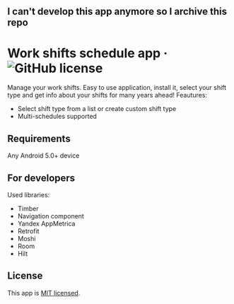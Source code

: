## I can't develop this app anymore so I archive this repo


# Work shifts schedule app &middot; ![GitHub license](https://img.shields.io/badge/license-MIT-blue.svg)
Manage your work shifts. Easy to use application, install it, select your shift type and get info about your shifts for many years ahead! 
Feautures:
- Select shift type from a list or create custom shift type
- Multi-schedules supported

## Requirements
Any Android 5.0+ device

## For developers
Used libraries:
- Timber
- Navigation component
- Yandex AppMetrica
- Retrofit
- Moshi
- Room
- Hilt
## License 
This app is [MIT licensed](./LICENSE).
